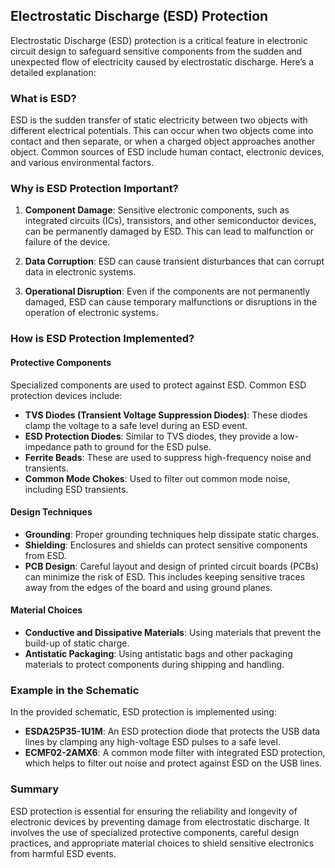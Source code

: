 ## Electrostatic Discharge (ESD) Protection

Electrostatic Discharge (ESD) protection is a critical feature in electronic circuit design to safeguard sensitive components from the sudden and unexpected flow of electricity caused by electrostatic discharge. Here’s a detailed explanation:

### What is ESD?

ESD is the sudden transfer of static electricity between two objects with different electrical potentials. This can occur when two objects come into contact and then separate, or when a charged object approaches another object. Common sources of ESD include human contact, electronic devices, and various environmental factors.

### Why is ESD Protection Important?

1. **Component Damage**: Sensitive electronic components, such as integrated circuits (ICs), transistors, and other semiconductor devices, can be permanently damaged by ESD. This can lead to malfunction or failure of the device.

2. **Data Corruption**: ESD can cause transient disturbances that can corrupt data in electronic systems.

3. **Operational Disruption**: Even if the components are not permanently damaged, ESD can cause temporary malfunctions or disruptions in the operation of electronic systems.

### How is ESD Protection Implemented?

#### Protective Components

Specialized components are used to protect against ESD. Common ESD protection devices include:

- **TVS Diodes (Transient Voltage Suppression Diodes)**: These diodes clamp the voltage to a safe level during an ESD event.
- **ESD Protection Diodes**: Similar to TVS diodes, they provide a low-impedance path to ground for the ESD pulse.
- **Ferrite Beads**: These are used to suppress high-frequency noise and transients.
- **Common Mode Chokes**: Used to filter out common mode noise, including ESD transients.

#### Design Techniques

- **Grounding**: Proper grounding techniques help dissipate static charges.
- **Shielding**: Enclosures and shields can protect sensitive components from ESD.
- **PCB Design**: Careful layout and design of printed circuit boards (PCBs) can minimize the risk of ESD. This includes keeping sensitive traces away from the edges of the board and using ground planes.

#### Material Choices

- **Conductive and Dissipative Materials**: Using materials that prevent the build-up of static charge.
- **Antistatic Packaging**: Using antistatic bags and other packaging materials to protect components during shipping and handling.

### Example in the Schematic

In the provided schematic, ESD protection is implemented using:

- **ESDA25P35-1U1M**: An ESD protection diode that protects the USB data lines by clamping any high-voltage ESD pulses to a safe level.
- **ECMF02-2AMX6**: A common mode filter with integrated ESD protection, which helps to filter out noise and protect against ESD on the USB lines.

### Summary

ESD protection is essential for ensuring the reliability and longevity of electronic devices by preventing damage from electrostatic discharge. It involves the use of specialized protective components, careful design practices, and appropriate material choices to shield sensitive electronics from harmful ESD events.
